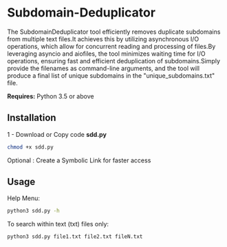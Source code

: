 # Subdomain-Deduplicator
The SubdomainDeduplicator tool efficiently removes duplicate subdomains from multiple text files.It achieves this by utilizing 
asynchronous I/O operations, which allow for concurrent reading and processing of files.By leveraging asyncio and aiofiles, 
the tool minimizes waiting time for I/O operations, ensuring fast and efficient deduplication of subdomains.Simply provide the 
filenames as command-line arguments, and the tool will produce a final list of unique subdomains in the "unique_subdomains.txt" file.

**Requires:** Python 3.5 or above

## Installation
1 - Download or Copy code **sdd.py**
```bash
chmod +x sdd.py
```
Optional : Create a Symbolic Link for faster access 
## Usage
Help Menu:
```bash
python3 sdd.py -h
```
To search within text (txt) files only:
```bash
python3 sdd.py file1.txt file2.txt fileN.txt
```
